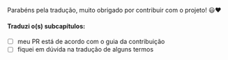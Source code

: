 Parabéns pela tradução, muito obrigado por contribuir com o projeto! :smiley::heart: 
#### Traduzi o(s) subcapítulos:

<!-- liste aqui os subcapítulos traduzidos -->


- [ ] meu PR está de acordo com o guia da contribuição
- [ ] fiquei em dúvida na tradução de alguns termos <!-- se sim,quais? -->

<!--Coloque o link da issue relacionada ao capítulo que está traduzindo
  - exemplo de link para capítulo "Sobre o Swift":
  [#7](https://github.com/developer-academy-pucpr/the-swift-programming-language-in-pt-br/issues/7)
-->
